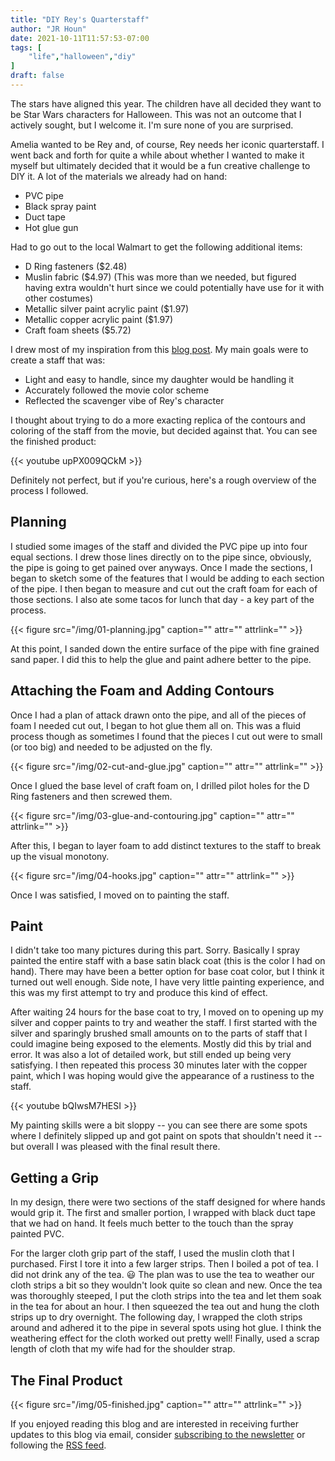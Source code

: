 ```yaml
---
title: "DIY Rey's Quarterstaff"
author: "JR Houn"
date: 2021-10-11T11:57:53-07:00
tags: [
    "life","halloween","diy"
]
draft: false
---
```


The stars have aligned this year. The children have all decided they want to be Star Wars characters for Halloween. This was not an outcome that I actively sought, but I welcome it. I'm sure none of you are surprised.

Amelia wanted to be Rey and, of course, Rey needs her iconic quarterstaff. I went back and forth for quite a while about whether I wanted to make it myself but ultimately decided that it would be a fun creative challenge to DIY it. A lot of the materials we already had on hand:

* PVC pipe
* Black spray paint
* Duct tape
* Hot glue gun

Had to go out to the local Walmart to get the following additional items:

* D Ring fasteners ($2.48)
* Muslin fabric ($4.97) (This was more than we needed, but figured having extra wouldn't hurt since we could potentially have use for it with other costumes)
* Metallic silver paint acrylic paint ($1.97)
* Metallic copper acrylic paint ($1.97)
* Craft foam sheets ($5.72)

I drew most of my inspiration from this [blog post](http://jillsowell.blogspot.com/2016/01/reys-staff-force-awakens-10-diy-prop.html). My main goals were to create a staff that was:

* Light and easy to handle, since my daughter would be handling it
* Accurately followed the movie color scheme
* Reflected the scavenger vibe of Rey's character

I thought about trying to do a more exacting replica of the contours and coloring of the staff from the movie, but decided against that. You can see the finished product:

{{< youtube upPX009QCkM >}}

Definitely not perfect, but if you're curious, here's a rough overview of the process I followed.

## Planning

I studied some images of the staff and divided the PVC pipe up into four equal sections. I drew those lines directly on to the pipe since, obviously, the pipe is going to get pained over anyways. Once I made the sections, I began to sketch some of the features that I would be adding to each section of the pipe. I then began to measure and cut out the craft foam for each of those sections. I also ate some tacos for lunch that day - a key part of the process.

{{< figure src="/img/01-planning.jpg" caption="" attr="" attrlink="" >}}

At this point, I sanded down the entire surface of the pipe with fine grained sand paper. I did this to help the glue and paint adhere better to the pipe.

## Attaching the Foam and Adding Contours

Once I had a plan of attack drawn onto the pipe, and all of the pieces of foam I needed cut out, I began to hot glue them all on. This was a fluid process though as sometimes I found that the pieces I cut out were to small (or too big) and needed to be adjusted on the fly.

{{< figure src="/img/02-cut-and-glue.jpg" caption="" attr="" attrlink="" >}}

Once I glued the base level of craft foam on, I drilled pilot holes for the D Ring fasteners and then screwed them.

{{< figure src="/img/03-glue-and-contouring.jpg" caption="" attr="" attrlink="" >}}

After this, I began to layer foam to add distinct textures to the staff to break up the visual monotony.

{{< figure src="/img/04-hooks.jpg" caption="" attr="" attrlink="" >}}

Once I was satisfied, I moved on to painting the staff.

## Paint

I didn't take too many pictures during this part. Sorry. Basically I spray painted the entire staff with a base satin black coat (this is the color I had on hand). There may have been a better option for base coat color, but I think it turned out well enough. Side note, I have very little painting experience, and this was my first attempt to try and produce this kind of effect.

After waiting 24 hours for the base coat to try, I moved on to opening up my silver and copper paints to try and weather the staff. I first started with the silver and sparingly brushed small amounts on to the parts of staff that I could imagine being exposed to the elements. Mostly did this by trial and error. It was also a lot of detailed work, but still ended up being very satisfying. I then repeated this process 30 minutes later with the copper paint, which I was hoping would give the appearance of a rustiness to the staff.

{{< youtube bQIwsM7HESI >}}

My painting skills were a bit sloppy -- you can see there are some spots where I definitely slipped up and got paint on spots that shouldn't need it -- but overall I was pleased with the final result there.

## Getting a Grip

In my design, there were two sections of the staff designed for where hands would grip it. The first and smaller portion, I wrapped with black duct tape that we had on hand. It feels much better to the touch than the spray painted PVC.

For the larger cloth grip part of the staff, I used the muslin cloth that I purchased. First I tore it into a few larger strips. Then I boiled a pot of tea. I did not drink any of the tea. :smiley: The plan was to use the tea to weather our cloth strips a bit so they wouldn't look quite so clean and new.  Once the tea was thoroughly steeped, I put the cloth strips into the tea and let them soak in the tea for about an hour. I then squeezed the tea out and hung the cloth strips up to dry overnight. The following day, I wrapped the cloth strips around and adhered it to the pipe in several spots using hot glue. I think the weathering effect for the cloth worked out pretty well! Finally, used a scrap length of cloth that my wife had for the shoulder strap.

## The Final Product

{{< figure src="/img/05-finished.jpg" caption="" attr="" attrlink="" >}}

If you enjoyed reading this blog and are interested in receiving further updates to this blog via email, consider [subscribing to the newsletter](https://www.tinyletter.com/jrhoun) or following the [RSS feed](/index.xml).
